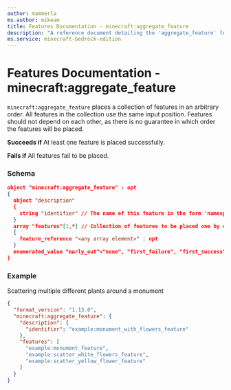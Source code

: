 ```yaml
---
author: mammerla
ms.author: mikeam
title: Features Documentation - minecraft:aggregate_feature
description: "A reference document detailing the 'aggregate_feature' feature"
ms.service: minecraft-bedrock-edition
---
```


# Features Documentation - minecraft:aggregate_feature

`minecraft:aggregate_feature` places a collection of features in an arbitrary order. All features in the collection use the same input position. Features should not depend on each other, as there is no guarantee in which order the features will be placed.

**Succeeds if**
At least one feature is placed successfully.

**Fails if**
All features fail to be placed.

### Schema

```json
object "minecraft:aggregate_feature" : opt
{
  object "description"
  {
    string "identifier" // The name of this feature in the form 'namespace_name:feature_name'. 'feature_name' must match the filename.
  }
  array "features"[1,*] // Collection of features to be placed one by one. No guarantee of order. All features use the same input position.
  {
    feature_reference "<any array element>" : opt
  }
  enumerated_value "early_out"<"none", "first_failure", "first_success"> : opt // LIKELY TO BE CHANGED: Do not continue placing features once either the first success or first failure has occurred.
}
```

### Example

Scattering multiple different plants around a monument

```json
{
  "format_version": "1.13.0",
  "minecraft:aggregate_feature": {
    "description": {
      "identifier": "example:monument_with_flowers_feature"
    },
    "features": [
      "example:monument_feature",
      "example:scatter_white_flowers_feature",
      "example:scatter_yellow_flower_feature"
    ]
  }
}
```
